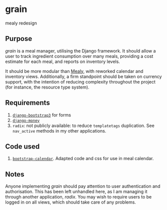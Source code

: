 # grain
mealy redesign

## Purpose
_grain_ is a meal manager, utilising the Django framework. It should allow a user to track ingredient consumption over many meals, providing a cost estimate for each meal, and reports on inventory levels.

It should be more modular than [Mealy](https://github.com/nw0/mealy/), with reworked calendar and inventory views. Additionally, a firm standpoint should be taken on currency support, with the intention of reducing complexity throughout the project (for instance, the resource type system).

## Requirements
1. [`django-bootstrap3`](https://github.com/dyve/django-bootstrap3) for forms
1. [`django-money`](https://github.com/django-money/django-money/)
1. `radix`: not publicly available: to reduce `templatetags` duplication. See `nav_active` methods in my other applications.

## Code used
1. [`bootstrap-calendar`](https://github.com/Serhioromano/bootstrap-calendar/). Adapted code and css for use in meal calendar.

## Notes
Anyone implementing _grain_ should pay attention to user authentication and authorisation. This has been left unhandled here, as I am managing it through another application, _radix_. You may wish to require users to be logged in on all views, which should take care of any problems.

